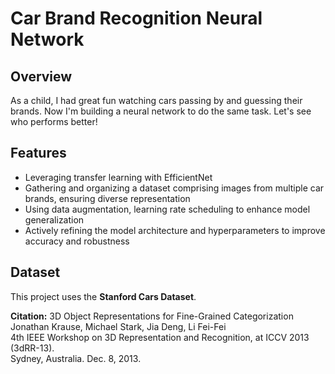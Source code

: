 # Car Brand Recognition Neural Network

## Overview
As a child, I had great fun watching cars passing by and guessing their brands. Now I'm building a neural network to do the same task. Let's see who performs better!
## Features
- Leveraging transfer learning with EfficientNet
- Gathering and organizing a dataset comprising images from multiple car brands, ensuring
diverse representation
- Using data augmentation, learning rate scheduling to enhance model generalization
- Actively refining the model architecture and hyperparameters to improve accuracy and
robustness
## Dataset

This project uses the **Stanford Cars Dataset**.

**Citation:**
3D Object Representations for Fine-Grained Categorization  
Jonathan Krause, Michael Stark, Jia Deng, Li Fei-Fei  
4th IEEE Workshop on 3D Representation and Recognition, at ICCV 2013 (3dRR-13).  
Sydney, Australia. Dec. 8, 2013.


